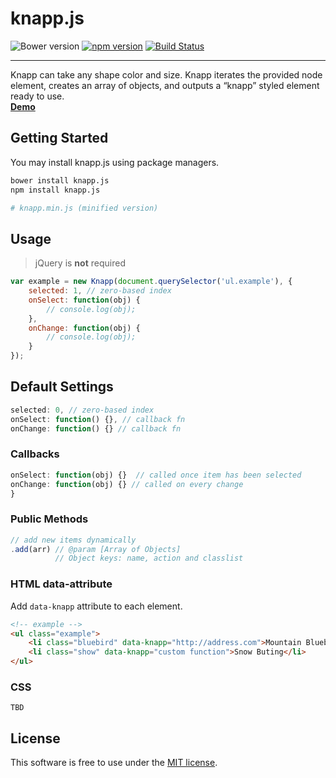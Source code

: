 # knapp.js
![Bower version](https://img.shields.io/bower/v/knapp.js.svg?style=flat)
[![npm version](https://img.shields.io/npm/v/knapp.js.svg?style=flat)](https://www.npmjs.com/package/knapp.js)
[![Build Status](https://travis-ci.org/bcorreia/knapp.js.svg?branch=master)](https://travis-ci.org/bcorreia/knapp.js)

---
Knapp can take any shape color and size. Knapp iterates the provided node element, creates an array of objects, and outputs a “knapp” styled element ready to use.<br />
[**Demo**](http://bcorreia.com/projects/knapp.js/src/demo.html)

## Getting Started
You may install knapp.js using package managers.<br />
```bash
bower install knapp.js
npm install knapp.js

# knapp.min.js (minified version)
```

## Usage
> jQuery is **not** required

```javascript
var example = new Knapp(document.querySelector('ul.example'), {
    selected: 1, // zero-based index
    onSelect: function(obj) {
        // console.log(obj);
    },
    onChange: function(obj) {
        // console.log(obj);
    }
});
```

## Default Settings
```javascript
selected: 0, // zero-based index
onSelect: function() {}, // callback fn
onChange: function() {} // callback fn
```

### Callbacks
```javascript
onSelect: function(obj) {}  // called once item has been selected
onChange: function(obj) {} // called on every change
}
```

### Public Methods
```javascript
// add new items dynamically
.add(arr) // @param [Array of Objects]
          // Object keys: name, action and classlist
```

### HTML data-attribute
Add `data-knapp` attribute to each element.
```html
<!-- example -->
<ul class="example">
    <li class="bluebird" data-knapp="http://address.com">Mountain Bluebird</li>
    <li class="show" data-knapp="custom function">Snow Buting</li>
</ul>
```

### CSS
```
TBD
```

## License
This software is free to use under the [MIT license](https://github.com/bcorreia/knapp.js/blob/master/license.md).
